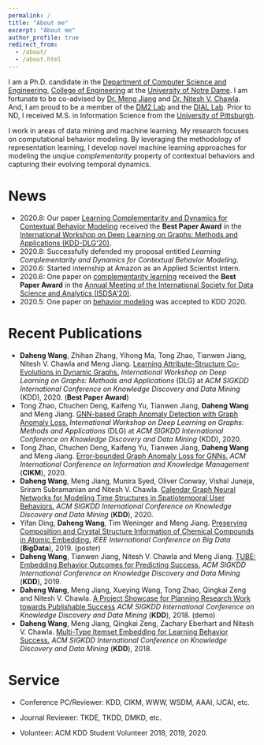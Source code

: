 ```yaml
---
permalink: /
title: "About me"
excerpt: "About me"
author_profile: true
redirect_from: 
  - /about/
  - /about.html
---
```


I am a Ph.D. candidate in the [Department of Computer Science and Engineering](https://cse.nd.edu/), [College of Engineering](https://engineering.nd.edu/) at the [University of Notre Dame](https://www.nd.edu/). I am fortunate to be co-advised by [Dr. Meng Jiang](http://www.meng-jiang.com/) and [Dr. Nitesh V. Chawla](https://niteshchawla.nd.edu/bio/). And, I am proud to be a member of the [DM2 Lab](http://www.meng-jiang.com/lab.html) and the [DIAL Lab](https://www3.nd.edu/~dial/home/). Prior to ND, I received M.S. in Information Science from the [University of Pittsburgh](https://www.pitt.edu/).

I work in areas of data mining and machine learning. My research focuses on computational behavior modeling. By leveraging the methodology of representation learning, I develop novel machine learning approaches for modeling the unqiue _complementarity_ property of contextual behaviors and capturing their evolving temporal dynamics.

News
=====
* 2020.8: Our paper [Learning Complementarity and Dynamics for Contextual Behavior Modeling](http://www.meng-jiang.com/pubs/coevognns-dlg20/coevognns-dlg20-paper.pdf) received the **Best Paper Award** in the [International Workshop on Deep Learning on Graphs: Methods and Applications (KDD-DLG'20)](https://deep-learning-graphs.bitbucket.io/dlg-kdd20/).
* 2020.8: Successfully defended my proposal entitled _Learning Complementarity and Dynamics for Contextual Behavior Modeling_.
* 2020.6: Started internship at Amazon as an Applied Scientist Intern.
* 2020.6: One paper on [complementarity learning](http://www.meng-jiang.com/pubs/tube-kdd19/tube-kdd19-paper.pdf) received the **Best Paper Award** in the [Annual Meeting of the International Society for Data Science and Analytics (ISDSA'20)](https://meeting.isdsa.org/index.php/isdsa/2020).
* 2020.5: One paper on [behavior modeling](http://www.meng-jiang.com/pubs/calendargnn-kdd20/calendargnn-kdd20-paper.pdf) was accepted to KDD 2020.

Recent Publications
=====
* **Daheng Wang**, Zhihan Zhang, Yihong Ma, Tong Zhao, Tianwen Jiang, Nitesh V. Chawla and Meng Jiang. [Learning Attribute-Structure Co-Evolutions in Dynamic Graphs.](http://www.meng-jiang.com/pubs/coevognns-dlg20/coevognns-dlg20-paper.pdf) _International Workshop on Deep Learning on Graphs: Methods and Applications_ (DLG) at _ACM SIGKDD International Conference on Knowledge Discovery and Data Mining_ (KDD), 2020. (**Best Paper Award**)
* Tong Zhao, Chuchen Deng, Kaifeng Yu, Tianwen Jiang, **Daheng Wang** and Meng Jiang. [GNN-based Graph Anomaly Detection with Graph Anomaly Loss.](https://tzhao.io/files/papers/DLG20_GAL.pdf) _International Workshop on Deep Learning on Graphs: Methods and Applications_ (DLG) at _ACM SIGKDD International Conference on Knowledge Discovery and Data Mining_ (KDD), 2020.
* Tong Zhao, Chuchen Deng, Kaifeng Yu, Tianwen Jiang, **Daheng Wang** and Meng Jiang. [Error-bounded Graph Anomaly Loss for GNNs.](http://www.meng-jiang.com/pubs/gal-cikm20/gal-cikm20-paper.pdf) _ACM International Conference on Information and Knowledge Management_ (**CIKM**), 2020.
* **Daheng Wang**, Meng Jiang, Munira Syed, Oliver Conway, Vishal Juneja, Sriram Subramanian and Nitesh V. Chawla. [Calendar Graph Neural Networks for Modeling Time Structures in Spatiotemporal User Behaviors.](http://www.meng-jiang.com/pubs/calendargnn-kdd20/calendargnn-kdd20-paper.pdf) _ACM SIGKDD International Conference on Knowledge Discovery and Data Mining_ (**KDD**), 2020.
* Yifan Ding, **Daheng Wang**, Tim Weninger and Meng Jiang. [Preserving Composition and Crystal Structure Information of Chemical Compounds in Atomic Embedding.](http://www.meng-jiang.com/pubs/atomemb-bigdata19/atomemb-bigdata19-paper.pdf) _IEEE International Conference on Big Data_ (**BigData**), 2019. (poster)
* **Daheng Wang**, Tianwen Jiang, Nitesh V. Chawla and Meng Jiang. [TUBE: Embedding Behavior Outcomes for Predicting Success.](http://www.meng-jiang.com/pubs/tube-kdd19/tube-kdd19-paper.pdf) _ACM SIGKDD International Conference on Knowledge Discovery and Data Mining_ (**KDD**), 2019.
* **Daheng Wang**, Meng Jiang, Xueying Wang, Tong Zhao, Qingkai Zeng and Nitesh V. Chawla. [A Project Showcase for Planning Research Work towards Publishable Success](http://www.meng-jiang.com/pubs/planningresearch-kdd18/planningresearch-kdd18-paper.pdf) _ACM SIGKDD International Conference on Knowledge Discovery and Data Mining_ (**KDD**), 2018. (demo)
* **Daheng Wang**, Meng Jiang, Qingkai Zeng, Zachary Eberhart and Nitesh V. Chawla. [Multi-Type Itemset Embedding for Learning Behavior Success.](http://www.meng-jiang.com/pubs/learnsuc-kdd18/learnsuc-kdd18-paper.pdf) _ACM SIGKDD International Conference on Knowledge Discovery and Data Mining_ (**KDD**), 2018.

Service
=====
* Conference PC/Reviewer: KDD, CIKM, WWW, WSDM, AAAI, IJCAI, etc.

* Journal Reviewer: TKDE, TKDD, DMKD, etc.

* Volunteer: ACM KDD Student Volunteer 2018, 2019, 2020.
